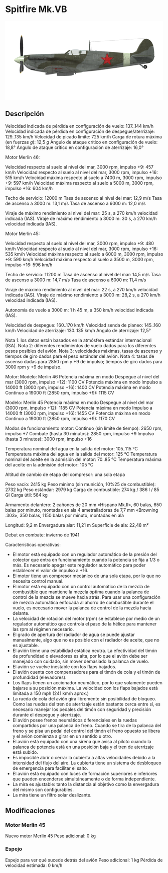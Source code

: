 # Spitfire Mk.VB

![spitfiremkvb](../images/spitfiremkvb.png)

## Descripción

Velocidad indicada de pérdida en configuración de vuelo: 137..144 km/h
Velocidad indicada de pérdida en configuración de despegue/aterrizaje: 129..135 km/h
Velocidad de picado límite: 725 km/h
Carga de rotura máxima (en fuerzas <i>g</i>): 12,5 <i>g</i>
Ángulo de ataque crítico en configuración de vuelo: 18,8°
Ángulo de ataque crítico en configuración de aterrizaje: 16,0°


Motor Merlin 46:

Velocidad respecto al suelo al nivel del mar, 3000 rpm, impulso +9: 457 km/h
Velocidad respecto al suelo al nivel del mar, 3000 rpm, impulso +16: 515 km/h
Velocidad máxima respecto al suelo a 7400 m, 3000 rpm, impulso +9: 597 km/h
Velocidad máxima respecto al suelo a 5000 m, 3000 rpm, impulso +16: 604 km/h

Techo de servicio: 12000 m
Tasa de ascenso al nivel del mar: 12,9 m/s
Tasa de ascenso a 3000 m: 13,1 m/s
Tasa de ascenso a 6000 m: 12,0 m/s

Viraje de máximo rendimiento al nivel del mar: 25 s, a 270 km/h velocidad indicada (IAS).
Viraje de máximo rendimiento a 3000 m: 30 s, a 270 km/h velocidad indicada (IAS).


Motor Merlin 45:

Velocidad respecto al suelo al nivel del mar, 3000 rpm, impulso +9: 480 km/h
Velocidad respecto al suelo al nivel del mar, 3000 rpm, impulso +16: 535 km/h
Velocidad máxima respecto al suelo a 6000 m, 3000 rpm, impulso +9: 590 km/h
Velocidad máxima respecto al suelo a 3500 m, 3000 rpm, impulso +16: 596 km/h

Techo de servicio: 11200 m
Tasa de ascenso al nivel del mar: 14,5 m/s
Tasa de ascenso a 3000 m: 14,7 m/s
Tasa de ascenso a 6000 m: 11,4 m/s

Viraje de máximo rendimiento al nivel del mar: 22 s, a 270 km/h velocidad indicada (IAS).
Viraje de máximo rendimiento a 3000 m: 28,2 s, a 270 km/h velocidad indicada (IAS).


Autonomía de vuelo a 3000 m: 1 h 45 m, a 350 km/h velocidad indicada (IAS).

Velocidad de despegue: 160..170 km/h
Velocidad senda de planeo: 145..160 km/h
Velocidad de aterrizaje: 130..135 km/h
Ángulo de aterrizaje: 12,5°

Nota 1: los datos están basados en la atmósfera estándar internacional (ISA).
Nota 2: diferentes rendimientos de vuelo dados para los diferentes pesos posibles del avión.
Nota 3: velocidades máximas, tasas de ascenso y tiempos de giro dados para el peso estándar del avión.
Nota 4: tasas de ascenso dadas para 2850 rpm y +9 de impulso; tiempos de giro dados para 3000 rpm y +9 de impulso.

Motor:
Modelo: Merlin 46
Potencia máxima en modo Despegue al nivel del mar (3000 rpm, impulso +12): 1100 CV
Potencia máxima en modo Impulso a 14000 ft (3000 rpm, impulso +16): 1400 CV
Potencia máxima en modo Continuo a 19000 ft (2850 rpm, impulso +9): 1115 CV

Modelo: Merlin 45
Potencia máxima en modo Despegue al nivel del mar (3000 rpm, impulso +12): 1185 CV
Potencia máxima en modo Impulso a 14000 ft (3000 rpm, impulso +16): 1455 CV
Potencia máxima en modo Continuo a 19000 ft (2850 rpm, impulso +9): 1170 CV

Modos de funcionamiento motor:
Continuo (sin límite de tiempo): 2650 rpm, impulso +7
Combate (hasta 30 minutos): 2850 rpm, impulso +9
Impulso (hasta 3 minutos): 3000 rpm, impulso +16

Temperatura nominal del agua en la salida del motor: 105..115 °C
Temperatura máxima del agua en la salida del motor: 125 °C
Temperatura nominal del aceite en la admisión del motor: 70..85 °C
Temperatura máxima del aceite en la admisión del motor: 105 °C

Altitud de cambio de etapa del compresor: una sola etapa

Peso vacío: 2415 kg
Peso mínimo (sin munición, 10%25 de combustible): 2732 kg
Peso estándar: 2979 kg
Carga de combustible: 274 kg / 386 l / 85 Gl
Carga útil: 564 kg

Armamento delantero:
2 cañones de 20 mm «Hispano Mk.II», 60 balas, 650 balas por minuto, montadas en ala
4 ametralladoras de 7,7 mm «Browning .303», 350 balas, 1150 balas por minuto, montadas en ala

Longitud: 9,2 m
Envergadura alar: 11,21 m
Superficie de ala: 22,48 m²

Debut en combate: invierno de 1941

Características operativas:
- El motor está equipado con un regulador automático de la presión del colector que entra en funcionamiento cuando la potencia se fija a 1/3 o más. Es necesario apagar este regulador automático para poder establecer el valor de impulso a +16.
- El motor tiene un compresor mecánico de una sola etapa, por lo que no necesita control manual.
- El motor está equipado con un control automático de la mezcla de combustible que mantiene la mezcla óptima cuando la palanca de control de la mezcla se mueve hacia atrás. Para usar una configuración de mezcla automática enfocada al ahorro de combustible durante el vuelo, es necesario mover la palanca de control de la mezcla hacia delante.
- La velocidad de rotación del motor (rpm) se establece por medio de un regulador automático que controla el paso de la hélice para mantener las rpm al régimen necesario.
- El grado de apertura del radiador de agua se puede ajustar manualmente, algo que no es posible con el radiador de aceite, que no es ajustable.
- El avión tiene una estabilidad estática neutra. La efectividad del timón de profundidad o elevadores es alta, por lo que el avión debe ser manejado con cuidado, sin mover demasiado la palanca de vuelo.
- El avión se vuelve inestable con los flaps bajados.
- El avión cuenta con compensadores para el timón de cola y el timón de profundidad (elevadores).
- Los flaps tienen un accionador neumático, por lo que solamente pueden bajarse a su posición máxima. La velocidad con los flaps bajados está limitada a 150 mph (241 km/h aprox.)
- La rueda de cola del avión gira libremente sin posibilidad de bloqueo. Como las ruedas del tren de aterrizaje están bastante cerca entre sí, es necesario manejar los pedales del timón con seguridad y precisión durante el despegue y aterrizaje.
- El avión posee frenos neumáticos diferenciales en la ruedas compartidos por una palanca de freno. Cuando se tira de la palanca del freno y se pisa un pedal del control del timón el freno opuesto se libera y el avión comienza a girar en un sentido u otro.
- El avión está equipado con una sirena que avisa al piloto cuando la palanca de potencia está en una posición baja y el tren de aterrizaje está subido.
- Es imposible abrir o cerrar la cubierta a altas velocidades debido a la intensidad del flujo del aire. La cubierta tiene un sistema de desbloqueo de emergencia para facilitar el salto.
- El avión está equipado con luces de formación superiores e inferiores que pueden encenderse simultáneamente o de forma independiente.
- La mira es ajustable: tanto la distancia al objetivo como la envergadura del mismo son configurables.
- La mira tiene un filtro solar deslizante.

## Modificaciones


### Motor Merlin 45

Nuevo motor Merlin 45
Peso adicional: 0 kg


### Espejo

Espejo para ver qué sucede detrás del avión
Peso adicional: 1 kg
Pérdida de velocidad estimada: 0 km/h